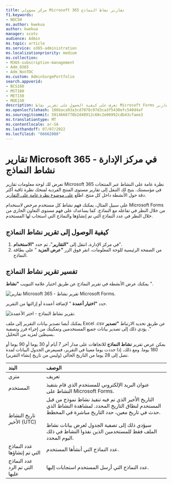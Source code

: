```yaml
---
title: مركز مسؤولي Microsoft 365 تقارير نشاط النماذج
f1.keywords:
- NOCSH
ms.author: kwekua
author: kwekua
manager: scotv
audience: Admin
ms.topic: article
ms.service: o365-administration
ms.localizationpriority: medium
ms.collection:
- M365-subscription-management
- Adm_O365
- Adm_NonTOC
ms.custom: AdminSurgePortfolio
search.appverid:
- BCS160
- MST160
- MET150
- MOE150
description: تعرف على كيفية الحصول على تقرير نشاط Microsoft Forms باستخدام لوحة معلومات تقارير Microsoft 365 ومعرفة كيفية تفاعل المستخدمين المرخصين مع النماذج.
ms.openlocfilehash: 106baca93a3cd7078c97d3ca3f5430efc540d4af
ms.sourcegitcommit: 5014666778b2d48912c68c2e06992cdb43cfaee3
ms.translationtype: MT
ms.contentlocale: ar-SA
ms.lasthandoff: 07/07/2022
ms.locfileid: "66662088"
---
```

# <a name="microsoft-365-reports-in-the-admin-center---forms-activity"></a>تقارير Microsoft 365 في مركز الإدارة - نشاط النماذج

تعرض لك لوحة معلومات تقارير Microsoft 365 نظرة عامة على النشاط عبر المنتجات في مؤسستك. يتيح لك التنقل إلى تقارير مستوى المنتج الفردية لمنحك نظرة ثاقبة أكثر دقة حول الأنشطة داخل كل منتج. اطلع [على موضوع نظرة عامة على التقارير](activity-reports.md).
  
على سبيل المثال، يمكنك فهم نشاط كل مستخدم مرخص لاستخدام Microsoft Forms من خلال النظر في تفاعله مع النماذج. كما يساعدك على فهم مستوى التعاون الجاري من خلال النظر في عدد النماذج التي تم إنشاؤها والنماذج التي استجاب لها المستخدم.
  
## <a name="how-to-get-to-the-forms-activity-report"></a>كيفية الوصول إلى تقرير نشاط النماذج

1. في مركز الإدارة، انتقل إلى **"التقارير**"، ثم حدد **"الاستخدام**". 
2. من الصفحة الرئيسية للوحة المعلومات، انقر فوق الزر **"عرض المزيد** " على بطاقة النماذج.
  
## <a name="interpret-the-forms-activity-report"></a>تفسير تقرير نشاط النماذج

يمكنك عرض الأنشطة في تقرير النماذج عن طريق اختيار علامة التبويب **"نشاط** ".

![تقارير Microsoft 365 - تقرير نشاط Microsoft Forms.](../../media/275fb0a1-b9d9-4233-8aaf-e7df73cc705f.png)

حدد **"اختيار أعمدة** " لإضافة أعمدة أو إزالتها من التقرير. 

![تقرير نشاط النماذج - اختر الأعمدة.](../../media/0c9b0b69-5dc7-43ea-8e2c-54407b6ce2ab.png)

يمكنك أيضا تصدير بيانات التقرير إلى ملف Excel .csv عن طريق تحديد الارتباط **"تصدير** ". يؤدي ذلك إلى تصدير بيانات جميع المستخدمين وتمكينك من إجراء فرز وتصفية بسيطين لمزيد من التحليل. 

يمكن عرض تقرير **نشاط النماذج** للاتجاهات على مدار آخر 7 أيام أو 30 يوما أو 90 يوما أو 180 يوما. ومع ذلك، إذا حددت يوما معينا في التقرير، فسيعرض الجدول البيانات لمدة تصل إلى 28 يوما من التاريخ الحالي (وليس من تاريخ إنشاء التقرير).
  
|البند|الوصف|
|:-----|:-----|
|متري|تعريف|
|المستخدم   |عنوان البريد الإلكتروني للمستخدم الذي قام بتنفيذ النشاط على Microsoft Forms.   |
|تاريخ النشاط الأخير (UTC)   |التاريخ الأخير الذي تم فيه تنفيذ نشاط نموذج من قبل المستخدم لنطاق التاريخ المحدد. لمشاهدة النشاط الذي حدث في تاريخ معين، حدد التاريخ مباشرة في المخطط.<br/><br/>سيؤدي ذلك إلى تصفية الجدول لعرض بيانات نشاط الملف فقط للمستخدمين الذين نفذوا النشاط في ذلك اليوم المحدد.   |
|عدد النماذج التي تم إنشاؤها   |عدد النماذج التي أنشأها المستخدم.    |
|عدد النماذج التي تم الرد عليها  |عدد النماذج التي أرسل المستخدم استجابات إليها.|

